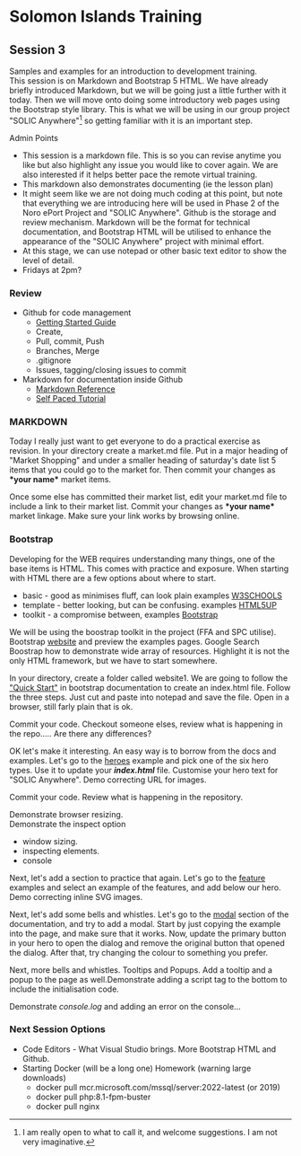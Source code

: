 # Solomon Islands Training

## Session 3
Samples and examples for an introduction to development training.  
This session is on Markdown and Bootstrap 5 HTML.  We have already briefly introduced Markdown, but we will be going just a little further with it today.  Then we will move onto doing some introductory web pages using the Bootstrap style library. This is what we will be using in our group project "SOLIC Anywhere"[^1] so getting familiar with it is an important step.  

Admin Points
- This session is a markdown file.   This is so you can revise anytime you like but also highlight any issue you would like to cover again. We are also interested if it helps better pace the remote virtual training.
- This markdown also demonstrates documenting (ie the lesson plan)
- It might seem like we are not doing much coding at this point, but note that everything we are introducing here will be used in Phase 2 of the Noro ePort Project and "SOLIC Anywhere". Github is the storage and review mechanism. Markdown will be the format for technical documentation, and Bootstrap HTML will be utilised to enhance the appearance of the "SOLIC Anywhere" project with minimal effort. 
- At this stage, we can use notepad or other basic text editor to show the level of detail. 
- Fridays at 2pm?


### Review
- Github for code management
  - [Getting Started Guide](https://docs.github.com/en/get-started) 
  - Create, 
  - Pull, commit, Push
  - Branches, Merge
  - .gitignore
  - Issues, tagging/closing issues to commit
- Markdown for documentation inside Github 
  - [Markdown Reference](https://docs.github.com/en/get-started/writing-on-github/getting-started-with-writing-and-formatting-on-github/basic-writing-and-formatting-syntax)
  - [Self Paced Tutorial](https://commonmark.org/help/tutorial/index.html)


### MARKDOWN

Today I really just want to get everyone to do a practical exercise as revision.   In your directory create a market.md file.  Put in a major heading of "Market Shopping" and under a smaller heading of saturday's date list 5 items that you could go to the market for. Then commit your changes as <strong>\*your name\*</strong> market items.  

Once some else has committed their market list, edit your market.md file to include a link to their market list.  Commit your changes as <strong>\*your name\*</strong> market linkage.   Make sure your link works by browsing online.

### Bootstrap

Developing for the WEB requires understanding many things, one of the base items is HTML. This comes with practice and exposure. When starting with HTML there are a few options about where to start.

* basic - good as minimises fluff, can look plain examples [W3SCHOOLS](https://www.w3schools.com/tags/tag_li.asp)
* template - better looking, but can be confusing. examples [HTML5UP](https://html5up.net/)
* toolkit - a compromise between, examples [Bootstrap](https://getbootstrap.com/)

We will be using the boostrap toolkit in the project (FFA and SPC utilise).  Bootstrap [website](https://getbootstrap.com/) and preview the examples pages.  Google Search  Boostrap how to demonstrate wide array of resources.   Highlight it is not the only HTML framework, but we have to start somewhere. 

In your directory, create a folder called website1. 
We are going to follow the ["Quick Start"](https://getbootstrap.com/docs/5.2/getting-started/introduction/#quick-start) in bootstrap documentation to create an index.html file.  Follow the three steps.  Just cut and paste into notepad and save the file.  Open in a browser, still farly plain that is ok.

Commit your code.  Checkout someone elses, review what is happening in the repo.....   Are there any differences?

OK let's make it interesting. An easy way is to borrow from the docs and examples. Let's go to the [heroes](https://getbootstrap.com/docs/5.2/examples/heroes/) example and pick one of the six hero types. Use it to update your <strong><em>index.html</em></strong> file. Customise your hero text for "SOLIC Anywhere". Demo correcting URL for images.

Commit your code. Review what is happening in the repository.

Demonstrate browser resizing.  
Demonstrate the inspect option 
- window sizing.
- inspecting elements.
- console


Next, let's add a section to practice that again. Let's go to the [feature](https://getbootstrap.com/docs/5.2/examples/features/) examples and select an example of the features, and add below our hero. Demo correcting inline SVG images.

Next, let's add some bells and whistles. Let's go to the [modal](https://getbootstrap.com/docs/5.2/components/modal/) section of the documentation, and try to add a modal. Start by just copying the example into the page, and make sure that it works. Now, update the primary button in your hero to open the dialog and remove the original button that opened the dialog. After that, try changing the colour to something you prefer.

Next, more bells and whistles. Tooltips and Popups. Add a tooltip and a popup to the page as well.Demonstrate adding a script tag to the bottom to include the initialisation code.

Demonstrate <em>console.log</em> and adding an error on the console...   

### Next Session Options
- Code Editors - What Visual Studio brings.   More Bootstrap HTML and Github.
- Starting Docker (will be a long one)  Homework (warning large downloads)
  - docker pull mcr.microsoft.com/mssql/server:2022-latest  (or 2019)
  - docker pull php:8.1-fpm-buster
  - docker pull nginx

[^1]: I am really open to what to call it, and welcome suggestions. I am not very imaginative.
